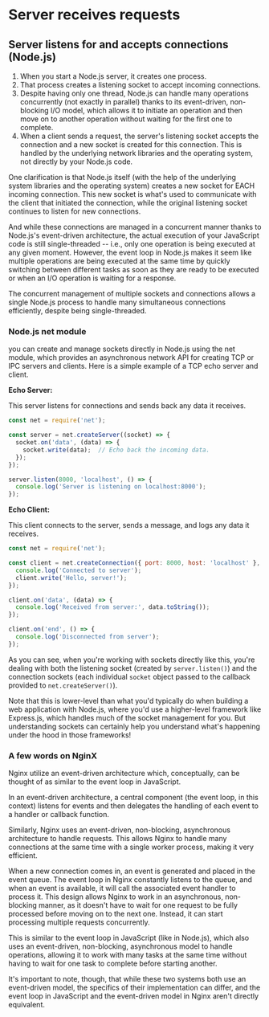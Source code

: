 # Server receives requests

## Server listens for and accepts connections (Node.js)
1. When you start a Node.js server, it creates one process.
2. That process creates a listening socket to accept incoming connections.
3. Despite having only one thread, Node.js can handle many operations concurrently (not exactly in parallel) thanks to its event-driven, non-blocking I/O model, which allows it to initiate an operation and then move on to another operation without waiting for the first one to complete.
4. When a client sends a request, the server's listening socket accepts the connection and a new socket is created for this connection. This is handled by the underlying network libraries and the operating system, not directly by your Node.js code.

One clarification is that Node.js itself (with the help of the underlying system libraries and the operating system) creates a new socket for EACH incoming connection. This new socket is what's used to communicate with the client that initiated the connection, while the original listening socket continues to listen for new connections.

And while these connections are managed in a concurrent manner thanks to Node.js's event-driven architecture, the actual execution of your JavaScript code is still single-threaded -- i.e., only one operation is being executed at any given moment. However, the event loop in Node.js makes it seem like multiple operations are being executed at the same time by quickly switching between different tasks as soon as they are ready to be executed or when an I/O operation is waiting for a response.

The concurrent management of multiple sockets and connections allows a single Node.js process to handle many simultaneous connections efficiently, despite being single-threaded.


### Node.js net module

you can create and manage sockets directly in Node.js using the net module, which provides an asynchronous network API for creating TCP or IPC servers and clients. Here is a simple example of a TCP echo server and client.

**Echo Server:**

This server listens for connections and sends back any data it receives.

```javascript
const net = require('net');

const server = net.createServer((socket) => {
  socket.on('data', (data) => {
    socket.write(data);  // Echo back the incoming data.
  });
});

server.listen(8000, 'localhost', () => {
  console.log('Server is listening on localhost:8000');
});

```

**Echo Client:**

This client connects to the server, sends a message, and logs any data it receives.

```javascript
const net = require('net');

const client = net.createConnection({ port: 8000, host: 'localhost' }, () => {
  console.log('Connected to server');
  client.write('Hello, server!');
});

client.on('data', (data) => {
  console.log('Received from server:', data.toString());
});

client.on('end', () => {
  console.log('Disconnected from server');
});

```

As you can see, when you're working with sockets directly like this, you're dealing with both the listening socket (created by `server.listen()`) and the connection sockets (each individual `socket` object passed to the callback provided to `net.createServer()`).

Note that this is lower-level than what you'd typically do when building a web application with Node.js, where you'd use a higher-level framework like Express.js, which handles much of the socket management for you. But understanding sockets can certainly help you understand what's happening under the hood in those frameworks!


### A few words on NginX

Nginx utilize an event-driven architecture which, conceptually, can be thought of as similar to the event loop in JavaScript.

In an event-driven architecture, a central component (the event loop, in this context) listens for events and then delegates the handling of each event to a handler or callback function.

Similarly, Nginx uses an event-driven, non-blocking, asynchronous architecture to handle requests. This allows Nginx to handle many connections at the same time with a single worker process, making it very efficient.

When a new connection comes in, an event is generated and placed in the event queue. The event loop in Nginx constantly listens to the queue, and when an event is available, it will call the associated event handler to process it. This design allows Nginx to work in an asynchronous, non-blocking manner, as it doesn't have to wait for one request to be fully processed before moving on to the next one. Instead, it can start processing multiple requests concurrently.

This is similar to the event loop in JavaScript (like in Node.js), which also uses an event-driven, non-blocking, asynchronous model to handle operations, allowing it to work with many tasks at the same time without having to wait for one task to complete before starting another.

It's important to note, though, that while these two systems both use an event-driven model, the specifics of their implementation can differ, and the event loop in JavaScript and the event-driven model in Nginx aren't directly equivalent.
